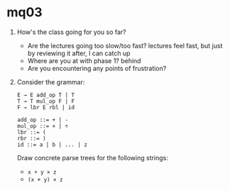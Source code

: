 # mq03

1. How's the class going for you so far?

	- Are the lectures going too slow/too fast?
	lectures feel fast, but just by reviewing it after, I can catch up
	- Where are you at with phase 1?
	behind
	- Are you encountering any points of frustration?

1. Consider the grammar:

	```
	E → E add_op T | T
	T → T mul_op F | F
	F → lbr E rbl | id

	add_op ::= + | -
	mul_op ::= × | ÷
	lbr ::= (
	rbr ::= )
	id ::= a | b | ... | z
	```

	Draw concrete parse trees for the following strings:

	- `x + y × z`
	- `(x + y) × z`
